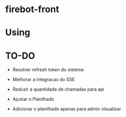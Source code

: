 # firebot-front 

# Using 


# TO-DO


- Resolver refresh token do sistema
- Melhorar a integracao do SSE
- Reduzir a quantidade de chamadas para api

- Ajustar o Planilhado
- Adicionar o planilhado apenas para admin visualizar
